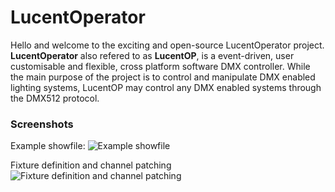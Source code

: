 # LucentOperator

Hello and welcome to the exciting and open-source LucentOperator project.
**LucentOperator** also refered to as **LucentOP**, is a event-driven, user customisable and flexible, cross platform software DMX controller.
While the main purpose of the project is to control and manipulate DMX enabled lighting systems, LucentOP may control any DMX enabled systems through the DMX512 protocol. 

### Screenshots
Example showfile:
![Example showfile](https://github.com/marcus-frisch/LucentOperator/blob/main/screenshots/demo-screenshot.png?raw=true)

Fixture definition and channel patching
![Fixture definition and channel patching](https://github.com/marcus-frisch/LucentOperator/blob/main/screenshots/patching-screenshot.png?raw=true)
